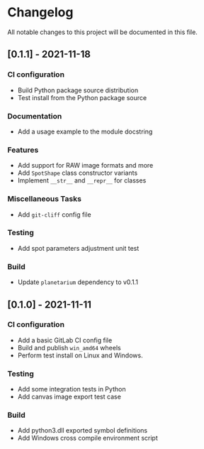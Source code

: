 # Changelog
All notable changes to this project will be documented in this file.

## [0.1.1] - 2021-11-18

### CI configuration

- Build Python package source distribution
- Test install from the Python package source

### Documentation

- Add a usage example to the module docstring

### Features

- Add support for RAW image formats and more
- Add `SpotShape` class constructor variants
- Implement `__str__` and `__repr__` for classes

### Miscellaneous Tasks

- Add `git-cliff` config file

### Testing

- Add spot parameters adjustment unit test

### Build

- Update `planetarium` dependency to v0.1.1

## [0.1.0] - 2021-11-11

### CI configuration

- Add a basic GitLab CI config file
- Build and publish `win_amd64` wheels
- Perform test install on Linux and Windows.

### Testing

- Add some integration tests in Python
- Add canvas image export test case

### Build

- Add python3.dll exported symbol definitions
- Add Windows cross compile environment script

<!-- generated by git-cliff -->
